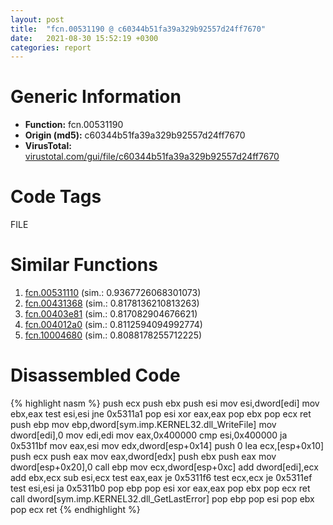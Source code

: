 ```yaml
---
layout: post
title:  "fcn.00531190 @ c60344b51fa39a329b92557d24ff7670"
date:   2021-08-30 15:52:19 +0300
categories: report
---
```


# Generic Information
- **Function:** fcn.00531190
- **Origin (md5):** c60344b51fa39a329b92557d24ff7670
- **VirusTotal:** [virustotal.com/gui/file/c60344b51fa39a329b92557d24ff7670][virustotal_ref]

# Code Tags
<span class="tag" id="FILE">FILE</span>


# Similar Functions

1. [fcn.00531110][similar_1_ref] (sim.: 0.9367726068301073)
2. [fcn.00431368][similar_2_ref] (sim.: 0.8178136210813263)
3. [fcn.00403e81][similar_3_ref] (sim.: 0.817082904676621)
4. [fcn.004012a0][similar_4_ref] (sim.: 0.8112594094992774)
5. [fcn.10004680][similar_5_ref] (sim.: 0.8088178255712225)


# Disassembled Code

{% highlight nasm %}
push ecx
push ebx
push esi
mov esi,dword[edi]
mov ebx,eax
test esi,esi
jne 0x5311a1
pop esi
xor eax,eax
pop ebx
pop ecx
ret 
push ebp
mov ebp,dword[sym.imp.KERNEL32.dll_WriteFile]
mov dword[edi],0
mov edi,edi
mov eax,0x400000
cmp esi,0x400000
ja 0x5311bf
mov eax,esi
mov edx,dword[esp+0x14]
push 0
lea ecx,[esp+0x10]
push ecx
push eax
mov eax,dword[edx]
push ebx
push eax
mov dword[esp+0x20],0
call ebp
mov ecx,dword[esp+0xc]
add dword[edi],ecx
add ebx,ecx
sub esi,ecx
test eax,eax
je 0x5311f6
test ecx,ecx
je 0x5311ef
test esi,esi
ja 0x5311b0
pop ebp
pop esi
xor eax,eax
pop ebx
pop ecx
ret 
call dword[sym.imp.KERNEL32.dll_GetLastError]
pop ebp
pop esi
pop ebx
pop ecx
ret 
{% endhighlight %}


[similar_1_ref]: /report/fcn.00531110@c60344b51fa39a329b92557d24ff7670
[similar_2_ref]: /report/fcn.00431368@9c2b894b84f59672d8be2e984066f76f
[similar_3_ref]: /report/fcn.00403e81@48311276b3cd8adebcd777f7aad326b2
[similar_4_ref]: /report/fcn.004012a0@7b00dd8f2abf54a73bfb09681334ff78
[similar_5_ref]: /report/fcn.10004680@4c3818fdf32d89a09257dbc9d3e142ea
[virustotal_ref]: https://www.virustotal.com/gui/file/c60344b51fa39a329b92557d24ff7670
